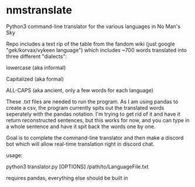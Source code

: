 # nmstranslate
Python3 command-line translator for the various languages in No Man's Sky


Repo includes a text rip of the table from the fandom wiki (just google "gek/korvax/vykeen language") which includes ~700 words translated into three different "dialects":


lowercase (aka informal)

Capitalized (aka formal) 

ALL-CAPS (aka ancient, only a few words for each language) 


These .txt files are needed to run the program.
As I am using pandas to create a csv, the program currently spits out the translated words seperately with the pandas notation. I'm trying to get rid of it and have it return reconstructed sentences, but this works for now, and you can type in a whole sentence and have it spit back the words one by one.


Goal is to complete the command-line translator and then make a discord bot which will allow real-time translation right in discord chat.

usage: 

  python3 translator.py [OPTIONS] /path/to/LanguageFile.txt




requires pandas, everything else should be built in

